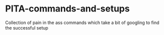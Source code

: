 # PITA-commands-and-setups
Collection of pain in the ass commands which take a bit of googling to find the successful setup
